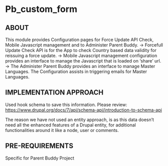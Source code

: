 # Pb_custom_form

ABOUT
------------
This module provides Configuration pages for Force Update API Check, Mobile Javascript management and to Administer Parent Buddy.
  -> Forcefull Update Check API is for the App to check Country based data validity for reissuing a force update.
  -> Mobile Javascript management configuration provides an interface to manage the Javascript that is loaded on ‘share’ url.
  -> The Administer Parent Buddy provides an interface to manage Master Languages. The Configuration  assists in triggering emails for Master Languages.

IMPLEMENTATION APPROACH
------------
Used hook schema to save this information. Please review: https://www.drupal.org/docs/7/api/schema-api/introduction-to-schema-api

The reason we have not used an entity approach, is as this data doesn’t need all the enhanced features of a Drupal entity, for additional functionalities around it like a node, user or comments.

PRE-REQUIREMENTS
------------------
Specific for Parent Buddy Project
